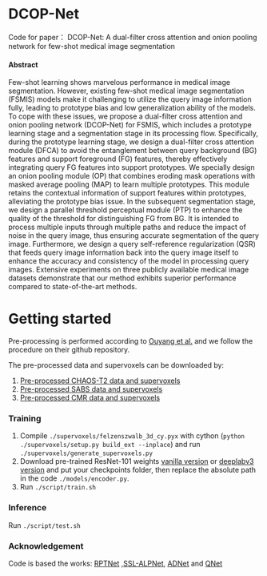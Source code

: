 # DCOP-Net
Code for paper： DCOP-Net: A dual-filter cross attention and onion pooling network for
few-shot medical image segmentation

#### Abstract
Few-shot learning shows marvelous performance in medical image segmentation. 
However, existing few-shot medical image segmentation (FSMIS) models make it 
challenging to utilize the query image information fully, leading to prototype bias and 
low generalization ability of the models. To cope with these issues, we propose a dual-filter cross attention and onion pooling network (DCOP-Net) for FSMIS, which 
includes a prototype learning stage and a segmentation stage in its processing flow. 
Specifically, during the prototype learning stage, we design a dual-filter cross attention 
module (DFCA) to avoid the entanglement between query background (BG) features 
and support foreground (FG) features, thereby effectively integrating query FG features 
into support prototypes. We specially design an onion pooling module (OP) that 
combines eroding mask operations with masked average pooling (MAP) to learn 
multiple prototypes. This module retains the contextual information of support features 
within prototypes, alleviating the prototype bias issue. In the subsequent segmentation 
stage, we design a parallel threshold perceptual module (PTP) to enhance the quality of 
the threshold for distinguishing FG from BG. It is intended to process multiple inputs 
through multiple paths and reduce the impact of noise in the query image, thus ensuring 
accurate segmentation of the query image. Furthermore, we design a query self-reference regularization (QSR) that feeds query image information back into the query 
image itself to enhance the accuracy and consistency of the model in processing query 
images. Extensive experiments on three publicly available medical image datasets 
demonstrate that our method exhibits superior performance compared to state-of-the-art methods.

# Getting started

Pre-processing is performed according to [Ouyang et al.](https://github.com/cheng-01037/Self-supervised-Fewshot-Medical-Image-Segmentation/tree/2f2a22b74890cb9ad5e56ac234ea02b9f1c7a535) and we follow the procedure on their github repository.

The pre-processed data and supervoxels can be downloaded by:
1) [Pre-processed CHAOS-T2 data and supervoxels](https://drive.google.com/drive/folders/1elxzn67Hhe0m1PvjjwLGls6QbkIQr1m1?usp=share_link)
2) [Pre-processed SABS data and supervoxels](https://drive.google.com/drive/folders/1pgm9sPE6ihqa2OuaiSz7X8QhXKkoybv5?usp=share_link)
3) [Pre-processed CMR data and supervoxels](https://drive.google.com/drive/folders/1aaU5KQiKOZelfVOpQxxfZNXKNkhrcvY2?usp=share_link)

### Training
1. Compile `./supervoxels/felzenszwalb_3d_cy.pyx` with cython (`python ./supervoxels/setup.py build_ext --inplace`) and run `./supervoxels/generate_supervoxels.py` 
2. Download pre-trained ResNet-101 weights [vanilla version](https://download.pytorch.org/models/resnet101-63fe2227.pth) or [deeplabv3 version](https://download.pytorch.org/models/deeplabv3_resnet101_coco-586e9e4e.pth) and put your checkpoints folder, then replace the absolute path in the code `./models/encoder.py`.  
3. Run `./script/train.sh` 

### Inference
Run `./script/test.sh` 

### Acknowledgement
Code is based the works: [RPTNet](https://github.com/YazhouZhu19/RPT) ,[SSL-ALPNet](https://github.com/cheng-01037/Self-supervised-Fewshot-Medical-Image-Segmentation), [ADNet](https://github.com/sha168/ADNet) and [QNet](https://github.com/ZJLAB-AMMI/Q-Net)



